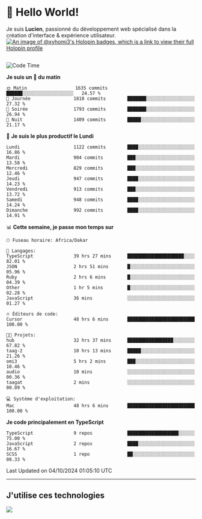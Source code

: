 # 👋 Hello World!

Je suis **Lucien**, passionné du développement web spécialisé dans la création d'interface & expérience utilisateur.
[![An image of @xyhomi3's Holopin badges, which is a link to view their full Holopin profile](https://holopin.me/xyhomi3)](https://holopin.io/@xyhomi3)

##

<!--START_SECTION:waka-->
![Code Time](http://img.shields.io/badge/Code%20Time-2%2C187%20hrs%2049%20mins-blue)

**Je suis un 🐤 du matin** 

```text
🌞 Matin                  1635 commits        ██████░░░░░░░░░░░░░░░░░░░   24.57 % 
🌆 Journée                1818 commits        ███████░░░░░░░░░░░░░░░░░░   27.32 % 
🌃 Soirée                 1793 commits        ███████░░░░░░░░░░░░░░░░░░   26.94 % 
🌙 Nuit                   1409 commits        █████░░░░░░░░░░░░░░░░░░░░   21.17 % 
```
📅 **Je suis le plus productif le Lundi** 

```text
Lundi                    1122 commits        ████░░░░░░░░░░░░░░░░░░░░░   16.86 % 
Mardi                    904 commits         ███░░░░░░░░░░░░░░░░░░░░░░   13.58 % 
Mercredi                 829 commits         ███░░░░░░░░░░░░░░░░░░░░░░   12.46 % 
Jeudi                    947 commits         ████░░░░░░░░░░░░░░░░░░░░░   14.23 % 
Vendredi                 913 commits         ███░░░░░░░░░░░░░░░░░░░░░░   13.72 % 
Samedi                   948 commits         ████░░░░░░░░░░░░░░░░░░░░░   14.24 % 
Dimanche                 992 commits         ████░░░░░░░░░░░░░░░░░░░░░   14.91 % 
```


📊 **Cette semaine, je passe mon temps sur** 

```text
🕑︎ Fuseau horaire: Africa/Dakar

💬 Langages: 
TypeScript               39 hrs 27 mins      █████████████████████░░░░   82.01 % 
JSON                     2 hrs 51 mins       █░░░░░░░░░░░░░░░░░░░░░░░░   05.96 % 
Ruby                     2 hrs 6 mins        █░░░░░░░░░░░░░░░░░░░░░░░░   04.39 % 
Other                    1 hr 5 mins         █░░░░░░░░░░░░░░░░░░░░░░░░   02.28 % 
JavaScript               36 mins             ░░░░░░░░░░░░░░░░░░░░░░░░░   01.27 % 

🔥 Éditeurs de code: 
Cursor                   48 hrs 6 mins       █████████████████████████   100.00 % 

🐱‍💻 Projets: 
hub                      32 hrs 37 mins      █████████████████░░░░░░░░   67.82 % 
taag-2                   10 hrs 13 mins      █████░░░░░░░░░░░░░░░░░░░░   21.26 % 
omi3                     5 hrs 2 mins        ███░░░░░░░░░░░░░░░░░░░░░░   10.46 % 
audio                    10 mins             ░░░░░░░░░░░░░░░░░░░░░░░░░   00.36 % 
taagat                   2 mins              ░░░░░░░░░░░░░░░░░░░░░░░░░   00.09 % 

💻 Système d'exploitation: 
Mac                      48 hrs 6 mins       █████████████████████████   100.00 % 
```

**Je code principalement en TypeScript** 

```text
TypeScript               9 repos             ███████████████████░░░░░░   75.00 % 
JavaScript               2 repos             ████░░░░░░░░░░░░░░░░░░░░░   16.67 % 
SCSS                     1 repo              ██░░░░░░░░░░░░░░░░░░░░░░░   08.33 % 
```




 Last Updated on 04/10/2024 01:05:10 UTC
<!--END_SECTION:waka-->
---

## J'utilise ces technologies

<p align="left">
  <a href="https://skillicons.dev">
    <img src="https://skillicons.dev/icons?i=ts,js,md,scss,tailwind,react,docker,express,astro,vite,nextjs,vercel,figma,ableton" />
  </a>
</p>


